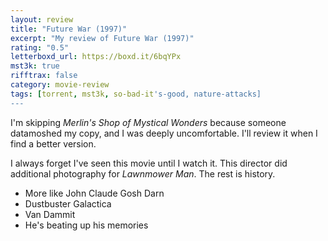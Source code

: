 ```yaml
---
layout: review
title: "Future War (1997)"
excerpt: "My review of Future War (1997)"
rating: "0.5"
letterboxd_url: https://boxd.it/6bqYPx
mst3k: true
rifftrax: false
category: movie-review
tags: [torrent, mst3k, so-bad-it's-good, nature-attacks]
---
```


I'm skipping <i>Merlin's Shop of Mystical Wonders</i> because someone datamoshed my copy, and I was deeply uncomfortable. I'll review it when I find a better version.

I always forget I've seen this movie until I watch it. This director did additional photography for <i>Lawnmower Man</i>. The rest is history.

- More like John Claude Gosh Darn
- Dustbuster Galactica
- Van Dammit
- He's beating up his memories
